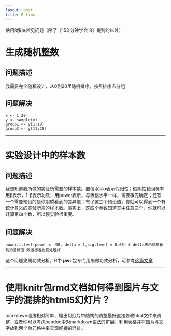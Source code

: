 ```yaml
---
layout: post
title: R tips
---
```


使用R解决常见问题（除了《153 分钟学会 R》提到的以外）

# 生成随机整数

## 问题描述

我需要完全随机设计，从0到20里随机排序，按照排序去分组

## 问题解决

```{r}
x <- 1:20
y <- sample(x)
group1 <- y[1:10]
group2 <- y[11:20]
```

----

# 实验设计中的样本数

## 问题描述

我想知道我所做的实验所需要的样本数。置信水平α表示假阳性；假阴性错误概率用β表示，1-β表示功效，用power表示，与置信水平一样，需要事先确定；还有一个需要预设的是你期望看到的差异值；有了这三个预设值，你就可以得到一个有统计意义的实验所需的样本数。事实上，这四个参数知道其中任意三个，你就可以计算第四个数，所以预实验很重要。

## 问题解决

```{r}
power.t.test(power = .90, delta = 1,sig.level = 0.05) # delta表示你想看到的差异值 数据标准化要处理好
```

这个问题隶属功效分析，R中 **pwr** 包专门用来做功效分析，可参考[这篇文章](http://www.statmethods.net/stats/power.html)

----

# 使用knitr包rmd文档如何得到图片与文字的混排的html5幻灯片？

markdown语法相对简单，输出幻灯片中结构的调整最好直接修改html文件来调整，或者你可以考虑pandoc中对markdown语法的扩展，利用表格并将图片与文字放到两个单元格中来实现间接的混排。

